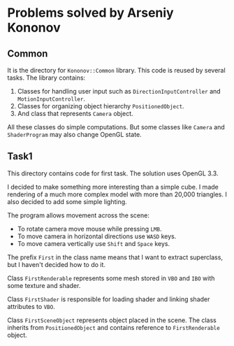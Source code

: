 # Problems solved by Arseniy Kononov

## Common

It is the directory for `Kononov::Common` library. This code is reused by several tasks. The library contains:

1) Classes for handling user input such as `DirectionInputController` and `MotionInputController`.
2) Classes for organizing object hierarchy `PositionedObject`.
3) And class that represents `Camera` object.

All these classes do simple computations. But some classes like `Camera` and `ShaderProgram` may also change OpenGL
state.

## Task1

This directory contains code for first task. The solution uses OpenGL 3.3.

I decided to make something more interesting than a simple cube. I made rendering of a much more complex model with more
than 20,000 triangles. I also decided to add some simple lighting.

The program allows movement across the scene:

* To rotate camera move mouse while pressing `LMB`.
* To move camera in horizontal directions use `WASD` keys.
* To move camera vertically use `Shift` and `Space` keys.

The prefix `First` in the class name means that I want to extract superclass, but I haven't decided how to do it.

Class `FirstRenderable` represents some mesh stored in `VBO` and `IBO` with some texture and shader.

Class `FirstShader` is responsible for loading shader and linking shader attributes to `VBO`.

Class `FirstSceneObject` represents object placed in the scene. The class inherits from `PositionedObject` and contains
reference to `FirstRenderable` object.
